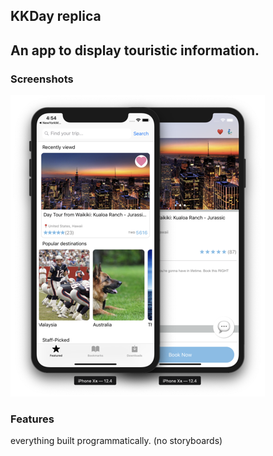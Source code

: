 ## KKDay replica

An app to display touristic information. 
---
### Screenshots
![image](/kkDayScreenshots.png)
### Features

everything built programmatically. (no storyboards)




